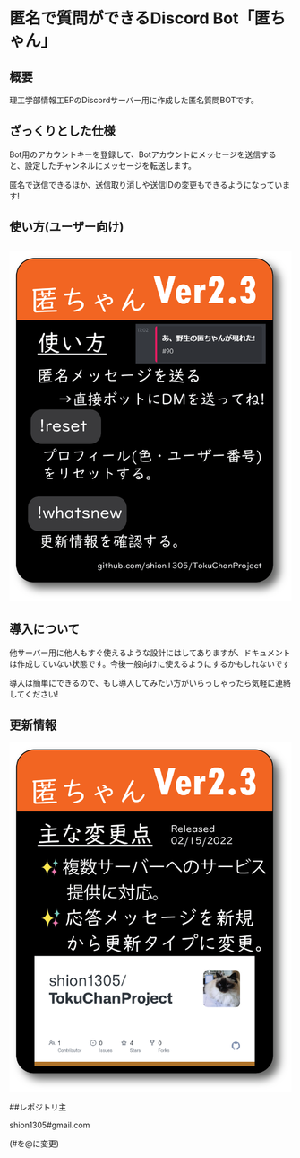 # 匿名で質問ができるDiscord Bot「匿ちゃん」

## 概要

理工学部情報工EPのDiscordサーバー用に作成した匿名質問BOTです。

## ざっくりとした仕様

Bot用のアカウントキーを登録して、Botアカウントにメッセージを送信すると、設定したチャンネルにメッセージを転送します。

匿名で送信できるほか、送信取り消しや送信IDの変更もできるようになっています!

## 使い方(ユーザー向け)

## ![TokuChanHTU2.3.png](https://github.com/shion1305/TokuChanProject/blob/master/src/main/webapp/TokuChanHTU2.3.png?raw=true)

## 導入について

他サーバー用に他人もすぐ使えるような設計にはしてありますが、ドキュメントは作成していない状態です。今後一般向けに使えるようにするかもしれないです

導入は簡単にできるので、もし導入してみたい方がいらっしゃったら気軽に連絡してください!

## 更新情報

![](https://github.com/shion1305/TokuChanProject/blob/master/src/main/webapp/TokuChanUpdate2.3.png?raw=true)

##レポジトリ主

shion1305#gmail.com

(#を@に変更)
